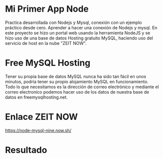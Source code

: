 # Mi Primer App Node

Practica desarrollada con Nodejs y Mysql, conexión con un ejemplo práctico desde cero.
Aprender a hacer una conexión de Nodejs y mysql.
En este proyecto se hizo un portal web usando la herramienta NodeJS y se hizo uso de una base de datos Hosting gratuito MySQL,
haciendo uso del servicio de host en la nube "ZEIT NOW". 

# Free MySQL Hosting

Tener su propia base de datos MySQL nunca ha sido tan fácil en unos minutos, 
podría tener su propio alojamiento MySQL en funcionamiento. 
Todo lo que necesitamos es la dirección de correo electrónico y mediante el correo electronico
podemos hacer uso de los datos de nuestra base de datos en freemysqlhosting.net.

# Enlace ZEIT NOW

https://node-mysql-nine.now.sh/

# Resultado

